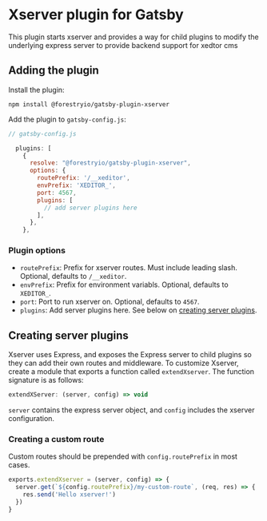 # Xserver plugin for Gatsby

This plugin starts xserver and provides a way for child plugins to modify the underlying express server to provide backend support for xedtor cms

## Adding the plugin

Install the plugin:

```
npm install @forestryio/gatsby-plugin-xserver
```

Add the plugin to `gatsby-config.js`:

```javascript
// gatsby-config.js

  plugins: [
    {
      resolve: "@forestryio/gatsby-plugin-xserver",
      options: {
        routePrefix: '/__xeditor',
        envPrefix: 'XEDITOR_',
        port: 4567,
        plugins: [
          // add server plugins here
        ],
      },
    },

```

### Plugin options

- `routePrefix`: Prefix for xserver routes. Must include leading slash. Optional, defaults to `/__xeditor`.
- `envPrefix`: Prefix for environment variabls. Optional, defaults to `XEDITOR_`.
- `port`: Port to run xserver on. Optional, defaults to `4567`.
- `plugins`: Add server plugins here. See below on [creating server plugins](#creating-server-plugins).

## Creating server plugins

Xserver uses Express, and exposes the Express server to child plugins so they can add their own routes and middleware. To customize Xserver, create a module that exports a function called `extendXserver`. The function signature is as follows:

```javascript
extendXServer: (server, config) => void
```

`server` contains the express server object, and `config` includes the xserver configuration.

### Creating a custom route

Custom routes should be prepended with `config.routePrefix` in most cases.

```javascript
exports.extendXserver = (server, config) => {
  server.get(`${config.routePrefix}/my-custom-route`, (req, res) => {
    res.send('Hello xserver!')
  })
}
```
